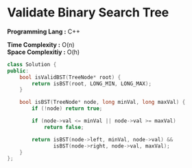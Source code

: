 # Validate Binary Search Tree
 
**Programming Lang :** C++

**Time Complexity :** O(n)  
**Space Complexitiy :** O(h)

```cpp
class Solution {
public:
    bool isValidBST(TreeNode* root) {
        return isBST(root, LONG_MIN, LONG_MAX);
    }

    bool isBST(TreeNode* node, long minVal, long maxVal) {
        if (!node) return true;

        if (node->val <= minVal || node->val >= maxVal)
            return false;

        return isBST(node->left, minVal, node->val) &&
               isBST(node->right, node->val, maxVal);
    }
};

```
